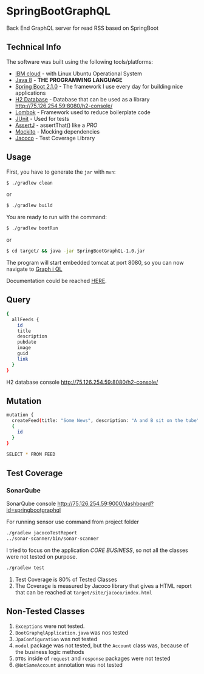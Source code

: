 # SpringBootGraphQL
Back End GraphQL server for read RSS based on SpringBoot 

## Technical Info

The software was built using the following tools/platforms:
- [IBM cloud](http://75.126.254.59:8080/accounts) - with Linux Ubuntu Operational System
- [Java 8](https://www.java.com/pt_BR/) - **THE PROGRAMMING LANGUAGE**
- [Spring Boot 2.1.0](http://spring.io/projects/spring-boot) - The framework I use every day for building nice applications
- [H2 Database](http://www.h2database.com/html/main.html) - Database that can be used as a library http://75.126.254.59:8080/h2-console/
- [Lombok](https://projectlombok.org/) - Framework used to reduce boilerplate code
- [JUnit](https://junit.org/) - Used for tests
- [AssertJ](http://joel-costigliola.github.io/assertj/) - assertThat() like a *PRO*
- [Mockito](https://site.mockito.org/) - Mocking dependencies
- [Jacoco](https://www.eclemma.org/jacoco/trunk/doc/maven.html) - Test Coverage Library

## Usage

First, you have to generate the `jar` with `mvn`:

```sh
$ ./gradlew clean 
```
or 

```sh
$ ./gradlew build
```

You are ready to run with the command:

```sh
$ ./gradlew bootRun
```
or

```sh
$ cd target/ && java -jar SpringBootGraphQL-1.0.jar
```

The program will start embedded tomcat at port 8080, so you can now navigate to [Graph i QL](http://localhost:8080/graphiql)

Documentation could be reached [HERE](http://localhost:8080/graphiql).

## Query

```sh
{
  allFeeds {
    id
    title
    description
    pubdate
    image
    guid
    link
  }
}
```

H2 database console http://75.126.254.59:8080/h2-console/

## Mutation

```sh
mutation {
  createFeed(title: "Some News", description: "A and B sit on the tube", itemCount: 3, pubDate: "2016-08-16", image: "https://habrastorage.org/getpro/habr/post_images/5d1/c24/8aa/5d1c248aa840e0955775b7da1eee4595.png", link: "http://link", guid: "aaa") 
  {
    id
  }
}
```


```sh
SELECT * FROM FEED
```

## Test Coverage

### SonarQube

SonarQube console http://75.126.254.59:9000/dashboard?id=springbootgraphql

For running sensor use command from project folder

```sh
./gradlew jacocoTestReport
../sonar-scanner/bin/sonar-scanner
```

I tried to focus on the application *CORE BUSINESS*, so not all the classes were not tested on purpose.

```sh
./gradlew test
```

1. Test Coverage is 80% of Tested Classes
2. The Coverage is measured by Jacoco library that gives a HTML report that can be reached at `target/site/jacoco/index.html`

## Non-Tested Classes
1. `Exceptions` were not tested.
2. ` BootGraphqlApplication.java ` was nos tested
3. `JpaConfiguration` was not tested 
3. `model` package was not tested, but the `Account` class was, because of the business logic methods
4. `DTOs` inside of `request` and `response` packages were not tested
5. `@NotSameAccount` annotation was not tested
